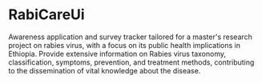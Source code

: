 # RabiCareUi
Awareness application and survey tracker tailored for a master's research project on rabies virus, with a focus on its public health implications in Ethiopia.
Provide extensive information on Rabies virus taxonomy, classification, symptoms, prevention, and treatment methods, contributing to the dissemination of vital knowledge about the disease.
